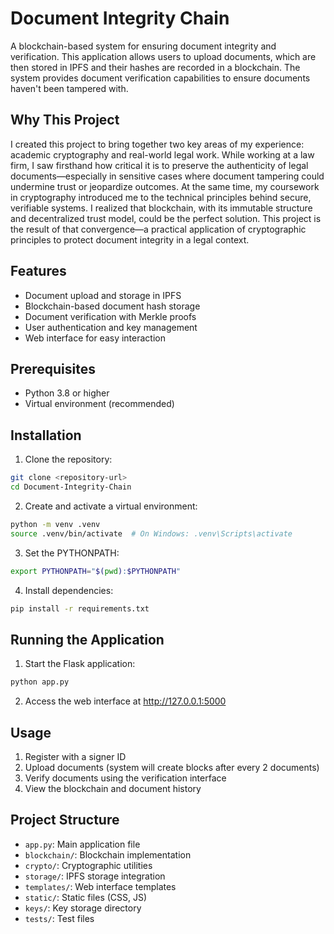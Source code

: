 # Document Integrity Chain

A blockchain-based system for ensuring document integrity and verification. This application allows users to upload documents, which are then stored in IPFS and their hashes are recorded in a blockchain. The system provides document verification capabilities to ensure documents haven't been tampered with.

## Why This Project

I created this project to bring together two key areas of my experience: academic cryptography and real-world legal work. While working at a law firm, I saw firsthand how critical it is to preserve the authenticity of legal documents—especially in sensitive cases where document tampering could undermine trust or jeopardize outcomes. At the same time, my coursework in cryptography introduced me to the technical principles behind secure, verifiable systems. I realized that blockchain, with its immutable structure and decentralized trust model, could be the perfect solution. This project is the result of that convergence—a practical application of cryptographic principles to protect document integrity in a legal context.

## Features

- Document upload and storage in IPFS
- Blockchain-based document hash storage
- Document verification with Merkle proofs
- User authentication and key management
- Web interface for easy interaction

## Prerequisites

- Python 3.8 or higher
- Virtual environment (recommended)

## Installation

1. Clone the repository:
```bash
git clone <repository-url>
cd Document-Integrity-Chain
```

2. Create and activate a virtual environment:
```bash
python -m venv .venv
source .venv/bin/activate  # On Windows: .venv\Scripts\activate
```

3. Set the PYTHONPATH:
```bash
export PYTHONPATH="$(pwd):$PYTHONPATH"
```

4. Install dependencies:
```bash
pip install -r requirements.txt
```

## Running the Application

1. Start the Flask application:
```bash
python app.py
```

2. Access the web interface at http://127.0.0.1:5000

## Usage

1. Register with a signer ID
2. Upload documents (system will create blocks after every 2 documents)
3. Verify documents using the verification interface
4. View the blockchain and document history

## Project Structure

- `app.py`: Main application file
- `blockchain/`: Blockchain implementation
- `crypto/`: Cryptographic utilities
- `storage/`: IPFS storage integration
- `templates/`: Web interface templates
- `static/`: Static files (CSS, JS)
- `keys/`: Key storage directory
- `tests/`: Test files